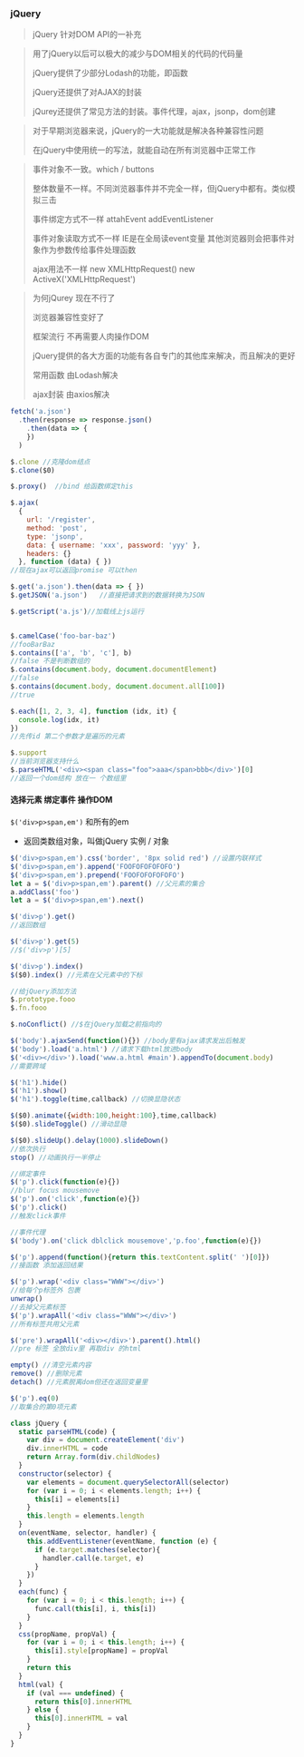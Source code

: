 ### jQuery

> jQuery 针对DOM API的一补充

> 用了jQuery以后可以极大的减少与DOM相关的代码的代码量
>
> jQuery提供了少部分Lodash的功能，即函数
>
> jQuery还提供了对AJAX的封装
>
> jQurey还提供了常见方法的封装。事件代理，ajax，jsonp，dom创建



> 对于早期浏览器来说，jQuery的一大功能就是解决各种兼容性问题
>
> 在jQuery中使用统一的写法，就能自动在所有浏览器中正常工作



> 事件对象不一致。which / buttons
>
> 整体数量不一样。不同浏览器事件并不完全一样，但jQuery中都有。类似模拟三击
>
> 事件绑定方式不一样 attahEvent addEventListener
>
> 事件对象读取方式不一样 IE是在全局读event变量 其他浏览器则会把事件对象作为参数传给事件处理函数
>
> ajax用法不一样 new XMLHttpRequest() new ActiveX('XMLHttpRequest')



> 为何jQurey 现在不行了
>
> 浏览器兼容性变好了
>
> 框架流行 不再需要人肉操作DOM
>
> jQuery提供的各大方面的功能有各自专门的其他库来解决，而且解决的更好
>
> 常用函数 由Lodash解决
>
> ajax封装 由axios解决

```javascript
fetch('a.json')
  .then(response => response.json()
    .then(data => {
    })
  )
```

```javascript
$.clone //克隆dom结点
$.clone($0)

$.proxy()  //bind 给函数绑定this

$.ajax(
  {
    url: '/register',
    method: 'post',
    type: 'jsonp',
    data: { username: 'xxx', password: 'yyy' },
    headers: {}
  }, function (data) { })
//现在ajax可以返回promise 可以then

$.get('a.json').then(data => { })
$.getJSON('a.json')   //直接把请求到的数据转换为JSON

$.getScript('a.js')//加载线上js运行


$.camelCase('foo-bar-baz')
//fooBarBaz
$.contains(['a', 'b', 'c'], b)
//false 不是判断数组的
$.contains(document.body, document.documentElement)
//false
$.contains(document.body, document.document.all[100])
//true

$.each([1, 2, 3, 4], function (idx, it) {
  console.log(idx, it)
})
//先传id 第二个参数才是遍历的元素

$.support
//当前浏览器支持什么  
$.parseHTML('<div><span class="foo">aaa</span>bbb</div>')[0]
//返回一个dom结构 放在一 个数组里
```

#### 选择元素 绑定事件 操作DOM

`$('div>p>span,em')` 和所有的em

* 返回类数组对象，叫做jQuery 实例 / 对象

```javascript
$('div>p>span,em').css('border', '8px solid red') //设置内联样式
$('div>p>span,em').append('FOOFOFOFOFOFO')
$('div>p>span,em').prepend('FOOFOFOFOFOFO')
let a = $('div>p>span,em').parent() //父元素的集合
a.addClass('foo')
let a = $('div>p>span,em').next()
```

```javascript
$('div>p').get()
//返回数组

$('div>p').get(5)
//$('div>p')[5]

$('div>p').index()
$($0).index() //元素在父元素中的下标 

//给jQuery添加方法
$.prototype.fooo
$.fn.fooo

$.noConflict() //$在jQuery加载之前指向的
```

```javascript
$('body').ajaxSend(function(){}) //body里有ajax请求发出后触发
$('body').load('a.html') //请求下载html放进body
$('<div></div>').load('www.a.html #main').appendTo(document.body)
//需要跨域

$('h1').hide()
$('h1').show()
$('h1').toggle(time,callback) //切换显隐状态

$($0).animate({width:100,height:100},time,callback)
$($0).slideToggle() //滑动显隐

$($0).slideUp().delay(1000).slideDown()
//依次执行
stop() //动画执行一半停止 
```

```javascript
//绑定事件
$('p').click(function(e){})
//blur focus mousemove
$('p').on('click',function(e){})
$('p').click()
//触发click事件

//事件代理
$('body').on('click dblclick mousemove','p.foo',function(e){})
```

```javascript
$('p').append(function(){return this.textContent.split(' ')[0]})
//接函数 添加返回结果

$('p').wrap('<div class="WWW"></div>')
//给每个p标签外 包裹
unwrap()
//去掉父元素标签
$('p').wrapAll('<div class="WWW"></div>')
//所有标签共用父元素

$('pre').wrapAll('<div></div>').parent().html()
//pre 标签 全放div里 再取div 的html

empty() //清空元素内容 
remove() //删除元素
detach() //元素脱离dom但还在返回变量里

$('p').eq(0)
//取集合的第0项元素
```

```javascript
class jQuery {
  static parseHTML(code) {
    var div = document.createElement('div')
    div.innerHTML = code
    return Array.form(div.childNodes)
  }
  constructor(selector) {
    var elements = document.querySelectorAll(selector)
    for (var i = 0; i < elements.length; i++) {
      this[i] = elements[i]
    }
    this.length = elements.length
  }
  on(eventName, selector, handler) {
    this.addEventListener(eventName, function (e) {
      if (e.target.matches(selector){
        handler.call(e.target, e)
      }
    })
  }
  each(func) {
    for (var i = 0; i < this.length; i++) {
      func.call(this[i], i, this[i])
    }
  }
  css(propName, propVal) {
    for (var i = 0; i < this.length; i++) {
      this[i].style[propName] = propVal
    }
    return this
  }
  html(val) {
    if (val === undefined) {
      return this[0].innerHTML
    } else {
      this[0].innerHTML = val
    }
  }
}
```

